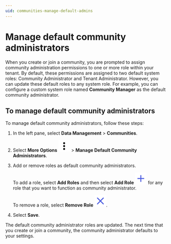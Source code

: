 ```yaml
---
uid: communities-manage-default-admins
---
```


# Manage default community administrators

When you create or join a community, you are prompted to assign community administration permissions to one or more role within your tenant. By default, these permissions are assigned to two default system roles: Community Administrator and Tenant Administrator. However, you can update these default roles to any system role. For example, you can configure a custom system role named **Community Manager** as the default community administrator.

## To manage default community administrators

To manage default community administrators, follow these steps:

1. In the left pane, select **Data Management** > **Communities**.

1. Select **More Options** ![More Options](../_icons/dots-vertical.svg) > **Manage Default Community Administrators**.

1. Add or remove roles as default community administrators. 

	To add a role, select **Add Roles** and then select **Add Role** ![add role](../_icons/plus-thick-alt.svg) for any role that you want to function as community administrator. 

	To remove a role, select **Remove Role** ![Remove Role](../_icons/remove-object.svg).

1. Select **Save**.

The default community administrator roles are updated. The next time that you create or join a community, the community administrator defaults to your settings.
